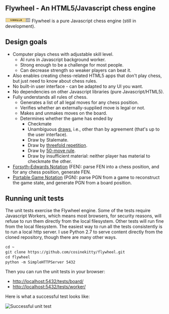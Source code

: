 ## Flywheel - An HTML5/Javascript chess engine

[![Vanilla JS](vanilla-js-button.png)](http://vanilla-js.com/) Flywheel is a pure Javascript chess engine (still in development).

## Design goals

* Computer plays chess with adjustable skill level.
  * AI runs in Javascript background worker.
  * Strong enough to be a challenge for most people.
  * Can decrease strength so weaker players can beat it.
* Also enables creating chess-related HTML5 apps that don't play chess, but just need to know about chess rules.
* No built-in user interface - can be adapted to any UI you want.
* No dependencies on other Javascript libraries (pure Javascript/HTML5).
* Fully understands all rules of chess.
  * Generates a list of all legal moves for any chess position.
  * Verifies whether an externally-supplied move is legal or not.
  * Makes and unmakes moves on the board.
  * Determines whether the game has ended by
    * Checkmate
    * Unambiguous [draws](https://en.wikipedia.org/wiki/Draw_(chess)), i.e., other than by agreement (that's up to the user interface).
    * Draw by Stalemate.
    * Draw by [threefold repetition](https://en.wikipedia.org/wiki/Threefold_repetition).
    * Draw by [50-move rule](https://en.wikipedia.org/wiki/Fifty-move_rule).
    * Draw by insufficient material: neither player has material to checkmate the other.
* [Forsyth–Edwards Notation](https://en.wikipedia.org/wiki/Forsyth%E2%80%93Edwards_Notation) (FEN): parse FEN into a chess position, and for any chess position, generate FEN.
* [Portable Game Notation](https://en.wikipedia.org/wiki/Portable_Game_Notation) (PGN): parse PGN from a game to reconstruct the game state, and generate PGN from a board position.

## Running unit tests

The unit tests exercise the Flywheel engine.  Some of the tests require Javascript Workers, which means most browsers,  for security reasons, will refuse to run them directly from the local filesystem.  Other tests will run fine from the local filesystem.  The easiest way to run all the tests consistently is to run a local http server.  I use Python 2.7 to serve content directly from the cloned repository, though there are many other ways.

````
cd ~
git clone https://github.com/cosinekitty/flywheel.git
cd flywheel
python -m SimpleHTTPServer 5432
````

Then you can run the unit tests in your browser: 

* <a href="http://localhost:5432/tests/board/">http://localhost:5432/tests/board/</a>
* <a href="http://localhost:5432/tests/worker/">http://localhost:5432/tests/worker/</a>

Here is what a successful test looks like:

![Successful unit test](https://raw.githubusercontent.com/cosinekitty/flywheel/fe748a54971dfec6d01ce879eecd4788174da24a/image/flywheel-unit-test-pass.png)

